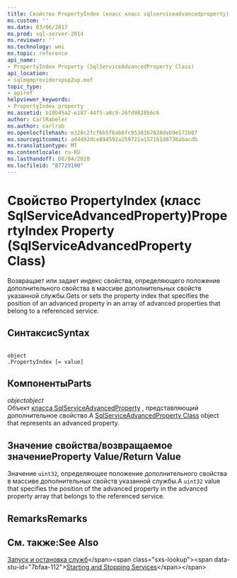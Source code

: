 ```yaml
---
title: Свойство PropertyIndex (класс класс sqlserviceadvancedproperty) | Документация Майкрософт
ms.custom: ''
ms.date: 03/06/2017
ms.prod: sql-server-2014
ms.reviewer: ''
ms.technology: wmi
ms.topic: reference
api_name:
- PropertyIndex Property (SqlServiceAdvancedProperty Class)
api_location:
- sqlmgmproviderxpsp2up.mof
topic_type:
- apiref
helpviewer_keywords:
- PropertyIndex property
ms.assetid: b18b45a2-e187-44f5-a8c9-26fd9828b6c6
author: CarlRabeler
ms.author: carlrab
ms.openlocfilehash: e328c2fcf6b5f6ab6fc95383b7020deb9e172b07
ms.sourcegitcommit: ad4d92dce894592a259721a1571b1d8736abacdb
ms.translationtype: MT
ms.contentlocale: ru-RU
ms.lasthandoff: 08/04/2020
ms.locfileid: "87729190"
---
```

# <a name="propertyindex-property-sqlserviceadvancedproperty-class"></a><span data-ttu-id="7bfaa-102">Свойство PropertyIndex (класс SqlServiceAdvancedProperty)</span><span class="sxs-lookup"><span data-stu-id="7bfaa-102">PropertyIndex Property (SqlServiceAdvancedProperty Class)</span></span>
  <span data-ttu-id="7bfaa-103">Возвращает или задает индекс свойства, определяющего положение дополнительного свойства в массиве дополнительных свойств указанной службы.</span><span class="sxs-lookup"><span data-stu-id="7bfaa-103">Gets or sets the property index that specifies the position of an advanced property in an array of advanced properties that belong to a referenced service.</span></span>  
  
## <a name="syntax"></a><span data-ttu-id="7bfaa-104">Синтаксис</span><span class="sxs-lookup"><span data-stu-id="7bfaa-104">Syntax</span></span>  
  
```  
  
object  
.PropertyIndex [= value]  
```  
  
## <a name="parts"></a><span data-ttu-id="7bfaa-105">Компоненты</span><span class="sxs-lookup"><span data-stu-id="7bfaa-105">Parts</span></span>  
 <span data-ttu-id="7bfaa-106">*object*</span><span class="sxs-lookup"><span data-stu-id="7bfaa-106">*object*</span></span>  
 <span data-ttu-id="7bfaa-107">Объект [класса SqlServiceAdvancedProperty](sqlserviceadvancedproperty-class.md) , представляющий дополнительное свойство.</span><span class="sxs-lookup"><span data-stu-id="7bfaa-107">A [SqlServiceAdvancedProperty Class](sqlserviceadvancedproperty-class.md) object that represents an advanced property.</span></span>  
  
## <a name="property-valuereturn-value"></a><span data-ttu-id="7bfaa-108">Значение свойства/возвращаемое значение</span><span class="sxs-lookup"><span data-stu-id="7bfaa-108">Property Value/Return Value</span></span>  
 <span data-ttu-id="7bfaa-109">Значение `uint32`, определяющее положение дополнительного свойства в массиве дополнительных свойств указанной службы.</span><span class="sxs-lookup"><span data-stu-id="7bfaa-109">A `uint32` value that specifies the position of the advanced property in the advanced property array that belongs to the referenced service.</span></span>  
  
## <a name="remarks"></a><span data-ttu-id="7bfaa-110">Remarks</span><span class="sxs-lookup"><span data-stu-id="7bfaa-110">Remarks</span></span>  
  
## <a name="see-also"></a><span data-ttu-id="7bfaa-111">См. также:</span><span class="sxs-lookup"><span data-stu-id="7bfaa-111">See Also</span></span>  
 <span data-ttu-id="7bfaa-112">[Запуск и остановка служб](https://technet.microsoft.com/library/ms174886\(v=sql.105\).aspx)</span><span class="sxs-lookup"><span data-stu-id="7bfaa-112">[Starting and Stopping Services](https://technet.microsoft.com/library/ms174886\(v=sql.105\).aspx)</span></span>  
  
  
